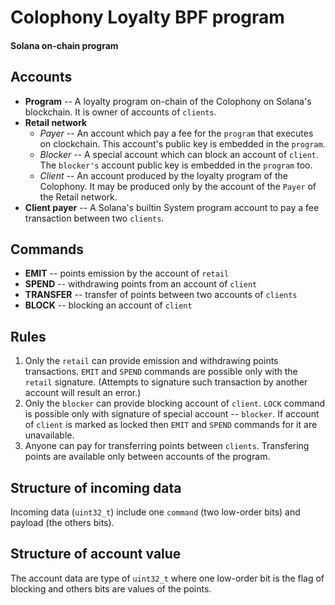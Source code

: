 # Colophony Loyalty BPF program

#### __Solana on-chain program__

## Accounts

- __Program__ -- A loyalty program on-chain of the Colophony on Solana's blockchain. It is owner of accounts of `clients`.
- __Retail network__
	- _Payer_ -- An account which pay a fee for the `program` that executes on clockchain. This account's public key is embedded in the `program`.
	- _Blocker_ -- A special account which can block an account of `client`. The `blocker's` account public key is embedded in the `program` too.
	- _Client_ -- An account produced by the loyalty program of the Colophony. It may be produced only by the account of the `Payer` of the Retail network.
- __Client payer__ -- A Solana's builtin System program account to pay a fee transaction between two `clients`.

## Commands

- __EMIT__ -- points emission by the account of `retail`
- __SPEND__ -- withdrawing points from an account of `client` 
- __TRANSFER__ -- transfer of points between two accounts of `clients`
- __BLOCK__ -- blocking an account of `client`

## Rules

1. Only the `retail` can provide emission and withdrawing points transactions.
   `EMIT` and `SPEND` commands are possible only with the `retail` signature.
   (Attempts to signature such transaction by another account will result an error.)
2. Only the `blocker` can provide blocking account of `client`.
   `LOCK` command is possible only with signature of special account -- `blocker`.
   If account of `client` is marked as locked then `EMIT` and `SPEND` commands for it are unavailable.
3. Anyone can pay for transferring points between `clients`.
   Transfering points are available only between accounts of the program.

## Structure of incoming data

Incoming data (`uint32_t`) include one `command` (two low-order bits) and payload (the others bits).

## Structure of account value

The account data are type of `uint32_t` where one low-order bit is the flag of blocking and others bits are values of the points.